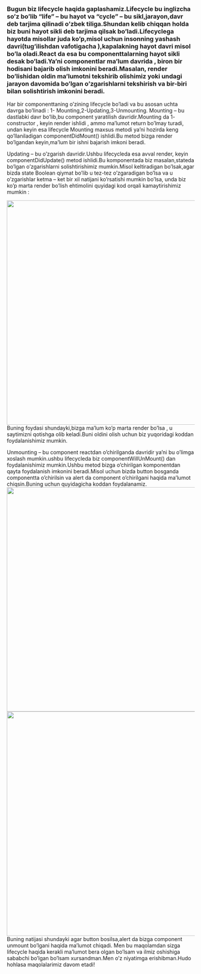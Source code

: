 ### Bugun biz lifecycle haqida gaplashamiz.Lifecycle bu inglizcha so’z bo’lib “life” – bu hayot va “cycle” – bu sikl,jarayon,davr deb tarjima qilinadi o’zbek tiliga.Shundan kelib chiqqan holda biz buni hayot sikli deb tarjima qilsak bo’ladi.Lifecyclega hayotda misollar juda ko’p,misol uchun insonning yashash davri(tug’ilishdan  vafotigacha ),kapalakning hayot davri  misol bo’la oladi.React da esa bu componenttalarning hayot sikli desak bo’ladi.Ya’ni componentlar ma’lum davrida , biron bir hodisani bajarib olish imkonini beradi.Masalan, render bo’lishidan oldin ma’lumotni tekshirib olishimiz yoki undagi jarayon davomida bo’lgan o’zgarishlarni tekshirish va bir-biri bilan solishtirish imkonini beradi.
Har bir componenttaning o’zining lifecycle bo’ladi va bu asosan uchta davrga bo’linadi : 1- Mounting,2-Updating,3-Unmounting.
Mounting – bu dastlabki davr bo’lib,bu component yaratilish davridir.Mounting da 1- constructor , keyin render ishlidi , ammo  ma’lumot return bo’lmay turadi, undan keyin esa lifecycle Mounting  maxsus metodi ya’ni hozirda keng qo’llaniladigan componentDidMount() ishlidi.Bu metod bizga render bo’lgandan keyin,ma’lum  bir ishni bajarish imkoni beradi.

Updating – bu o’zgarish davridir.Ushbu lifecycleda  esa avval render, keyin componentDidUpdate() metod ishlidi.Bu komponentada biz masalan,stateda bo’lgan o’zgarishlarni solishtirishimiz mumkin.Misol keltiradigan bo’lsak,agar bizda state Boolean qiymat bo’lib u tez-tez o’zgaradigan bo’lsa va u o’zgarishlar ketma – ket bir xil natijani ko’rsatishi mumkin bo’lsa, unda biz ko’p marta render bo’lish ehtimolini quyidagi kod orqali kamaytirishimiz mumkin : 

<img src="C:\Users\acer\Desktop\Interactive React va Redux Course" width="600px" >
Buning foydasi shundayki,bizga ma’lum ko’p marta render bo’lsa , u saytimizni qotishga olib keladi.Buni oldini olish uchun biz yuqoridagi koddan foydalanishimiz mumkin.

Unmounting – bu component reactdan o’chirilganda davridir ya’ni bu o’limga xoslash mumkin.ushbu lifecycleda biz componentWillUnMount() dan foydalanishimiz mumkin.Ushbu metod bizga o’chirilgan komponentdan qayta foydalanish imkonini beradi.Misol uchun bizda button bosganda componentta o’chirilsin va alert da component o’chirilgani haqida ma’lumot chiqsin.Buning uchun quyidagicha koddan foydalanamiz.
<img src="C:\Users\acer\Desktop\Interactive React va Redux Course" width="600px">
<img src="C:\Users\acer\Desktop\Interactive React va Redux Course" width="600px">
Buning natijasi shundayki agar button bosilsa,alert da bizga component unmount bo’lgani haqida ma’lumot chiqadi.
Men bu maqolamdan sizga lifecycle haqida kerakli ma’lumot bera olgan bo’lsam va ilmiz oshishiga sababchi bo’lgan bo’lsam xursandman.Men o’z niyatimga erishibman.Hudo hohlasa maqolalarimiz davom etadi! 

